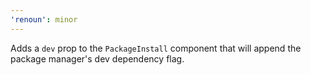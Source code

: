 ```yaml
---
'renoun': minor
---
```


Adds a `dev` prop to the `PackageInstall` component that will append the package manager's dev dependency flag.
